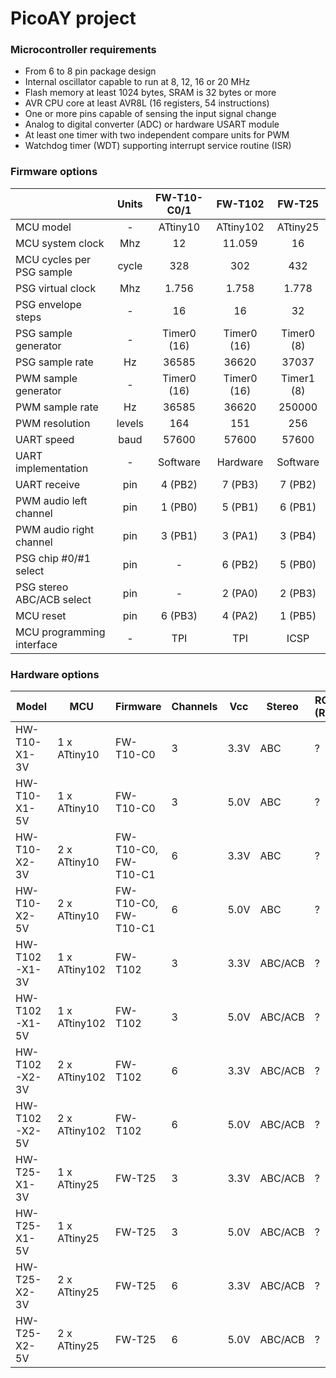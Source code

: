 # PicoAY project

### Microcontroller requirements

- From 6 to 8 pin package design
- Internal oscillator capable to run at 8, 12, 16 or 20 MHz
- Flash memory at least 1024 bytes, SRAM is 32 bytes or more
- AVR CPU core at least AVR8L (16 registers, 54 instructions)
- One or more pins capable of sensing the input signal change
- Analog to digital converter (ADC) or hardware USART module
- At least one timer with two independent compare units for PWM
- Watchdog timer (WDT) supporting interrupt service routine (ISR)

### Firmware options

||Units|FW-T10-C0/1|FW-T102|FW-T25|
|-|:-:|:-:|:-:|:-:|
|MCU model|-|ATtiny10|ATtiny102|ATtiny25
|MCU system clock|Mhz|12|11.059|16|
|MCU cycles per PSG sample|cycle|328|302|432|
|PSG virtual clock|Mhz|1.756|1.758|1.778|
|PSG envelope steps|-|16|16|32|
|PSG sample generator|-|Timer0 (16)|Timer0 (16)|Timer0 (8)|
|PSG sample rate|Hz|36585|36620|37037|
|PWM sample generator|-|Timer0 (16)|Timer0 (16)|Timer1 (8)|
|PWM sample rate|Hz|36585|36620|250000|
|PWM resolution|levels|164|151|256|
|UART speed|baud|57600|57600|57600|
|UART implementation|-|Software|Hardware|Software|
|UART receive|pin|4 (PB2)|7 (PB3)|7 (PB2)|
|PWM audio left channel|pin|1 (PB0)|5 (PB1)|6 (PB1)|
|PWM audio right channel|pin|3 (PB1)|3 (PA1)|3 (PB4)|
|PSG chip #0/#1 select|pin|-|6 (PB2)|5 (PB0)|
|PSG stereo ABC/ACB select|pin|-|2 (PA0)|2 (PB3)|
|MCU reset|pin|6 (PB3)|4 (PA2)|1 (PB5)|
|MCU programming interface|-|TPI|TPI|ICSP|

### Hardware options

|Model|MCU|Firmware|Channels|Vcc|Stereo|RC (R)|RC (C)|Vp-p|
|-|-|-|-|-|-|-|-|-|
|HW-T10-X1-3V|1 x ATtiny10|FW-T10-C0|3|3.3V|ABC|?|?|?|
|HW-T10-X1-5V|1 x ATtiny10|FW-T10-C0|3|5.0V|ABC|?|?|?|
|HW-T10-X2-3V|2 x ATtiny10|FW-T10-C0, FW-T10-C1|6|3.3V|ABC|?|?|?|
|HW-T10-X2-5V|2 x ATtiny10|FW-T10-C0, FW-T10-C1|6|5.0V|ABC|?|?|?|
|HW-T102-X1-3V|1 x ATtiny102|FW-T102|3|3.3V|ABC/ACB|?|?|?|
|HW-T102-X1-5V|1 x ATtiny102|FW-T102|3|5.0V|ABC/ACB|?|?|?|
|HW-T102-X2-3V|2 x ATtiny102|FW-T102|6|3.3V|ABC/ACB|?|?|?|
|HW-T102-X2-5V|2 x ATtiny102|FW-T102|6|5.0V|ABC/ACB|?|?|?|
|HW-T25-X1-3V|1 x ATtiny25|FW-T25|3|3.3V|ABC/ACB|?|?|?|
|HW-T25-X1-5V|1 x ATtiny25|FW-T25|3|5.0V|ABC/ACB|?|?|?|
|HW-T25-X2-3V|2 x ATtiny25|FW-T25|6|3.3V|ABC/ACB|?|?|?|
|HW-T25-X2-5V|2 x ATtiny25|FW-T25|6|5.0V|ABC/ACB|?|?|?|
